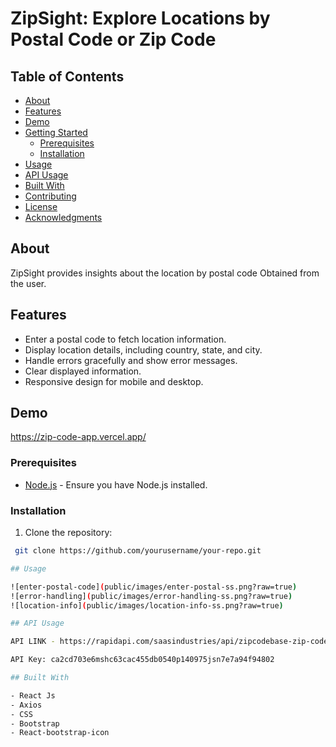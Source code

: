 # ZipSight: Explore Locations by Postal Code or Zip Code

## Table of Contents
- [About](#about)
- [Features](#features)
- [Demo](#demo)
- [Getting Started](#getting-started)
  - [Prerequisites](#prerequisites)
  - [Installation](#installation)
- [Usage](#usage)
- [API Usage](#api-usage)
- [Built With](#built-with)
- [Contributing](#contributing)
- [License](#license)
- [Acknowledgments](#acknowledgments)

## About

ZipSight provides insights about the location by postal code Obtained from the user.

## Features
  - Enter a postal code to fetch location information.
  - Display location details, including country, state, and city.
  - Handle errors gracefully and show error messages.
  - Clear displayed information.
  - Responsive design for mobile and desktop.

## Demo

https://zip-code-app.vercel.app/

### Prerequisites

- [Node.js](https://nodejs.org/) - Ensure you have Node.js installed.

### Installation

1. Clone the repository:
  ```bash
   git clone https://github.com/yourusername/your-repo.git

## Usage

![enter-postal-code](public/images/enter-postal-ss.png?raw=true)
![error-handling](public/images/error-handling-ss.png?raw=true)
![location-info](public/images/location-info-ss.png?raw=true)

## API Usage

API LINK - https://rapidapi.com/saasindustries/api/zipcodebase-zip-code-search

API Key: ca2cd703e6mshc63cac455db0540p140975jsn7e7a94f94802

## Built With

- React Js
- Axios
- CSS
- Bootstrap
- React-bootstrap-icon